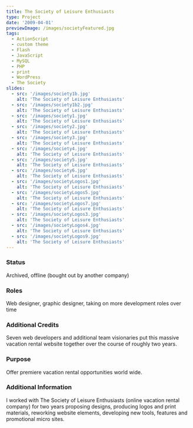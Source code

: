 ```yaml
---
title: The Society of Leisure Enthusiasts
type: Project
date: '2009-04-01'
previewImage: /images/societyFeatured.jpg
tags:
  - ActionScript
  - custom theme
  - Flash
  - JavaScript
  - MySQL
  - PHP
  - print
  - WordPress
  - The Society
slides:
  - src: '/images/society1b.jpg'
    alt: 'The Society of Leisure Enthusiasts'
  - src: '/images/society1b2.jpg'
    alt: 'The Society of Leisure Enthusiasts'
  - src: '/images/society1.jpg'
    alt: 'The Society of Leisure Enthusiasts'
  - src: '/images/society2.jpg'
    alt: 'The Society of Leisure Enthusiasts'
  - src: '/images/society3.jpg'
    alt: 'The Society of Leisure Enthusiasts'
  - src: '/images/society4.jpg'
    alt: 'The Society of Leisure Enthusiasts'
  - src: '/images/society5.jpg'
    alt: 'The Society of Leisure Enthusiasts'
  - src: '/images/society6.jpg'
    alt: 'The Society of Leisure Enthusiasts'
  - src: '/images/societyLogos1.jpg'
    alt: 'The Society of Leisure Enthusiasts'
  - src: '/images/societyLogos5.jpg'
    alt: 'The Society of Leisure Enthusiasts'
  - src: '/images/societyLogos7.jpg'
    alt: 'The Society of Leisure Enthusiasts'
  - src: '/images/societyLogos3.jpg'
    alt: 'The Society of Leisure Enthusiasts'
  - src: '/images/societyLogos4.jpg'
    alt: 'The Society of Leisure Enthusiasts'
  - src: '/images/societyLogos9.jpg'
    alt: 'The Society of Leisure Enthusiasts'
---
```

### Status

Archived, offline (bought out by another company)

### Roles

Web designer, graphic designer, taking on more development roles over time

### Additional Credits

Seven web developers and additional team visionaries put this massive vacation rental website together over the course of roughly two years.

### Purpose

Offer premiere vacation rental opportunities world wide.

### Additional Information

I worked with The Society of Leisure Enthusiasts (online vacation rental company) for two years proposing designs, producing logos and print materials, reworking website elements, developing new tools, features and promotional micro sites.
